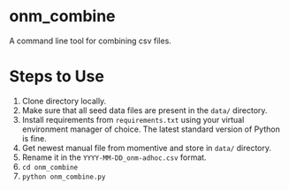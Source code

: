 # onm_combine
A command line tool for combining csv files.

# Steps to Use

1. Clone directory locally.
2. Make sure that all seed data files are present in the `data/` directory.
3. Install requirements from `requirements.txt` using your virtual environment manager of choice. The latest standard version of Python is fine.
4. Get newest manual file from momentive and store in `data/` directory.
5. Rename it in the `YYYY-MM-DD_onm-adhoc.csv` format.
6. `cd onm_combine`
7. `python onm_combine.py`